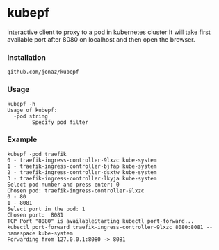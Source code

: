 # kubepf
interactive client to proxy to a pod in kubernetes cluster
It will take first available port after 8080 on localhost and then open the browser. 

### Installation

```
github.com/jonaz/kubepf
```

### Usage
```
kubepf -h
Usage of kubepf:
  -pod string
    	Specify pod filter
```


### Example
```
kubepf -pod traefik
0 - traefik-ingress-controller-9lxzc kube-system
1 - traefik-ingress-controller-bjfap kube-system
2 - traefik-ingress-controller-dsxtw kube-system
3 - traefik-ingress-controller-lkyja kube-system
Select pod number and press enter: 0
Chosen pod: traefik-ingress-controller-9lxzc
0 - 80
1 - 8081
Select port in the pod: 1
Chosen port:  8081
TCP Port "8080" is availableStarting kubectl port-forward...
kubectl port-forward traefik-ingress-controller-9lxzc 8080:8081 --namespace kube-system
Forwarding from 127.0.0.1:8080 -> 8081

```
